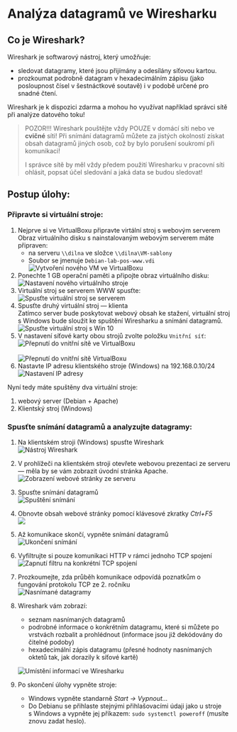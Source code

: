 # Analýza datagramů ve Wiresharku

## Co je Wireshark?

Wireshark je softwarový nástroj, který umožňuje:
- sledovat datagramy, které jsou přijímány a odesílány síťovou kartou.
- prozkoumat podrobně datagram v hexadecimálním zápisu (jako posloupnost čísel v šestnáctkové soutavě) i v&nbsp;podobě určené pro snadné čtení.

Wireshark je k&nbsp;dispozici zdarma a mohou ho využívat například správci sítě při analýze datového toku!

> POZOR!!! Wireshark pouštějte vždy POUZE v&nbsp;domácí síti nebo ve **cvičné** síti! Při snímání datagramů můžete za jistých okolností získat obsah datagramů jiných osob, což by bylo porušení soukromí při komunikaci!
>
> I&nbsp;správce sítě by měl vždy předem použití Wiresharku v&nbsp;pracovní síti ohlásit, popsat účel sledování a jaká data se budou sledovat!

## Postup úlohy:

### Připravte si virtuální stroje:
1. Nejprve si ve VirtualBoxu připravte virtální stroj s&nbsp;webovým serverem<br />
    Obraz virtuálního disku s&nbsp;nainstalovaným webovým serverem máte připraven:<br />
    - na serveru `\\dilna` ve složce `\\dilna\VM-sablony`
    - Soubor se jmenuje `Debian-lab-pos-www.vdi`
    <br />![Vytvoření nového VM ve VirtualBoxu](img/wireshark_01_vbox-new.png)
1. Ponechte 1&nbsp;GB operační paměti a připojte obraz virtuálního disku:<br />
    ![Nastavení nového virtuálního stroje](img/wireshark_02_vbox-create.png)
1. Virtuální stroj se serverem WWW spusťte:
    <br />![Spusťte virtuální stroj se serverem](img/wireshark_03_vbox-run.png)
1. Spusťte druhý virtuální stroj &mdash; klienta<br />
    Zatímco server bude poskytovat webový obsah ke stažení, virtuální stroj s&nbsp;Windows bude sloužit ke spuštění Wiresharku a snímání datagramů.<br />![Spusťte virtuální stroj s Win 10](img/wireshark_04_win10lab.png)
1. V&nbsp;nastavení síťové karty obou strojů zvolte položku `Vnitřní síť`:<br />![Přepnutí do vnitřní sítě ve VirtualBoxu](img/wireshark_05_nastaveni.png)<br />
    <br />![Přepnutí do vnitřní sítě VirtualBoxu](img/wireshark_060_vnitrni-sit.png)
1. Nastavte IP adresu klientského stroje (Windows) na 192.168.0.10/24<br />![Nastavení IP adresy](img/wireshark_070_ip-adresa.png)


Nyní tedy máte spuštěny dva virtuální stroje:
1. webový server (Debian + Apache)
2. Klientský stroj (Windows)

### Spusťte snímání datagramů a analyzujte datagramy:
1. Na klientském stroji (Windows) spusťte Wireshark<br />![Nástroj Wireshark](img/wireshark_080_wireshark.png)
1. V&nbsp;prohlížeči na klientském stroji otevřete webovou prezentaci ze serveru &mdash; měla by se vám zobrazit úvodní stránka Apache.<br />![Zobrazení webové stránky ze serveru](img/wireshark_090_over-web.png)
1. Spusťte snímání datagramů<br />![Spuštění snímání](img/wireshark_100_spust-snimani.png)
1. Obnovte obsah webové stránky pomocí klávesové zkratky _Ctrl+F5_<br />![](img/wireshark_110_obnov-web.png)
1. Až komunikace skončí, vypněte snímání datagramů<br />![Ukončení snímání](img/wireshark_120_ukonci-snimani.png)
1. Vyfiltrujte si pouze komunikaci HTTP v&nbsp;rámci jednoho TCP spojení<br />![Zapnutí filtru na konkrétní TCP spojení](img/wireshark_130_filtr.png)
1. Prozkoumejte, zda průběh komunikace odpovídá poznatkům o fungování protokolu TCP ze 2. ročníku<br />![Nasnímané datagramy](img/wireshark_140_nasnimano.png)
1. Wireshark vám zobrazí:
    - seznam nasnímaných datagramů
    - podrobné informace o konkrétním datagramu, které si můžete po vrstvách rozbalit a prohlédnout (informace jsou již dekódovány do čitelné podoby)
    - hexadecimální zápis datagramu (přesné hodnoty nasnímaných oktetů tak, jak dorazily k&nbsp;síťové kartě)

    ![Umístění informací ve Wiresharku](img/wireshark_150_co-je-kde.png)
1. Po skončení úlohy vypněte stroje:
    - Windows vypněte standarně _Start &rarr; Vypnout..._
    - Do Debianu se přihlaste stejnými přihlašovacími údaji jako u stroje s&nbsp;Windows a vypněte jej příkazem: `sudo systemctl poweroff` (musíte znovu zadat heslo).
